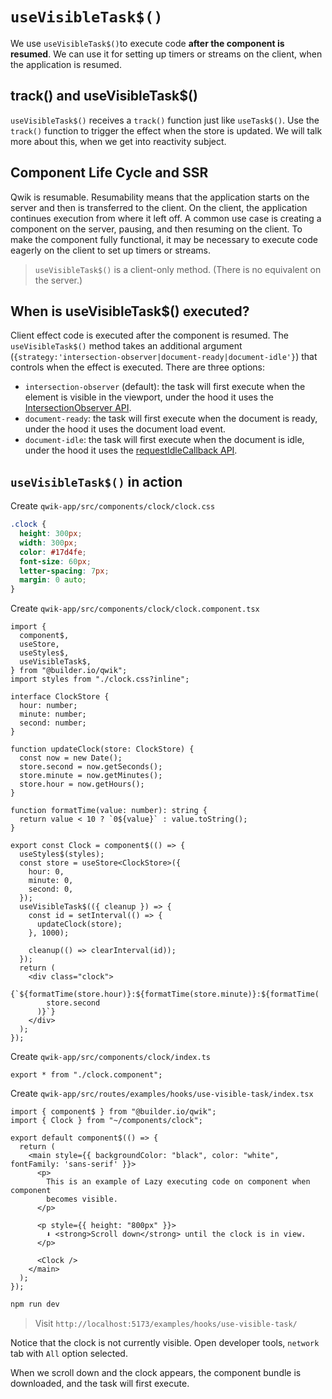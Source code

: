 # `useVisibleTask$()`

We use `useVisibleTask$()`to execute code **after the component is resumed**. We can use it for setting up timers or streams on the client, when the application is resumed.

## track() and useVisibleTask$()

`useVisibleTask$()` receives a `track()` function just like `useTask$()`. Use the `track()` function to trigger the effect when the store is updated. We will talk more about this, when we get into reactivity subject.

## Component Life Cycle and SSR

Qwik is resumable. Resumability means that the application starts on the server and then is transferred to the client. On the client, the application continues execution from where it left off. A common use case is creating a component on the server, pausing, and then resuming on the client. To make the component fully functional, it may be necessary to execute code eagerly on the client to set up timers or streams.

> `useVisibleTask$()` is a client-only method. (There is no equivalent on the server.)

## When is useVisibleTask$() executed?

Client effect code is executed after the component is resumed. The `useVisibleTask$()` method takes an additional argument (`{strategy:'intersection-observer|document-ready|document-idle'}`) that controls when the effect is executed. There are three options:

- `intersection-observer` (default): the task will first execute when the element is visible in the viewport, under the hood it uses the [IntersectionObserver API](https://developer.mozilla.org/en-US/docs/Web/API/Intersection_Observer_API).
- `document-ready`: the task will first execute when the document is ready, under the hood it uses the document load event.
- `document-idle`: the task will first execute when the document is idle, under the hood it uses the [requestIdleCallback API](https://developer.mozilla.org/en-US/docs/Web/API/Window/requestIdleCallback).

## `useVisibleTask$()` in action

Create `qwik-app/src/components/clock/clock.css`

```css
.clock {
  height: 300px;
  width: 300px;
  color: #17d4fe;
  font-size: 60px;
  letter-spacing: 7px;
  margin: 0 auto;
}
```

Create `qwik-app/src/components/clock/clock.component.tsx`

```tsx
import {
  component$,
  useStore,
  useStyles$,
  useVisibleTask$,
} from "@builder.io/qwik";
import styles from "./clock.css?inline";

interface ClockStore {
  hour: number;
  minute: number;
  second: number;
}

function updateClock(store: ClockStore) {
  const now = new Date();
  store.second = now.getSeconds();
  store.minute = now.getMinutes();
  store.hour = now.getHours();
}

function formatTime(value: number): string {
  return value < 10 ? `0${value}` : value.toString();
}

export const Clock = component$(() => {
  useStyles$(styles);
  const store = useStore<ClockStore>({
    hour: 0,
    minute: 0,
    second: 0,
  });
  useVisibleTask$(({ cleanup }) => {
    const id = setInterval(() => {
      updateClock(store);
    }, 1000);

    cleanup(() => clearInterval(id));
  });
  return (
    <div class="clock">
      {`${formatTime(store.hour)}:${formatTime(store.minute)}:${formatTime(
        store.second
      )}`}
    </div>
  );
});
```

Create `qwik-app/src/components/clock/index.ts`

```tsx
export * from "./clock.component";
```

Create `qwik-app/src/routes/examples/hooks/use-visible-task/index.tsx`

```tsx
import { component$ } from "@builder.io/qwik";
import { Clock } from "~/components/clock";

export default component$(() => {
  return (
    <main style={{ backgroundColor: "black", color: "white", fontFamily: 'sans-serif' }}>
      <p>
        This is an example of Lazy executing code on component when component
        becomes visible.
      </p>

      <p style={{ height: "800px" }}>
        ⬇️ <strong>Scroll down</strong> until the clock is in view.
      </p>

      <Clock />
    </main>
  );
});
```

```bash
npm run dev
```

> Visit `http://localhost:5173/examples/hooks/use-visible-task/`

Notice that the clock is not currently visible. Open developer tools, `network` tab with `All` option selected.

When we scroll down and the clock appears, the component bundle is downloaded, and the task will first execute.
